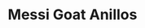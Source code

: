 ---
title: 'Messi Goat Anillos'
category: futbol
designSlug: messi-goat-anillos
image: '/products/idolos/messi-goat-anillos/principal.jpg'
imageHover: '/products/idolos/messi-goat-anillos/normal.jpg'
prendas: [
   {   
        title: 'Remera',
        slug: 'remera',          
        image: '/products/idolos/messi-goat-anillos/normal.jpg',
        price: 'remerasPrecio',
        talles: 'remerasTalles'
    },
    {
        title: 'Remera Oversize',
        slug: 'remera-oversize',
        image: '/products/idolos/messi-goat-anillos/oversize.jpg',
        price: 'oversizePrecio',
        talles: 'oversizeTalles'
    },
    {
        title: 'Musculosa M',
        slug: 'musculosa-mujer',
        image: '/products/idolos/messi-goat-anillos/musculosa.jpg',
        price: 'musculosaPrecio',
        talles: 'musculosasMujerTalles'
    },
     {
        title: 'Musculosa H',
        slug: 'musculoso',
        image: '/products/idolos/messi-goat-anillos/musculoso.jpg',
        price: 'musculosaPrecio',
        talles: 'musculosasHombreTalles'
    },
    {
        title: 'Pupera Oversize',
        slug: 'pupera-oversize',
        image: '/products/idolos/messi-goat-anillos/pupera.jpg',
        price: 'remerasPrecio',
        talles: 'oversizePuperasTalles'
    },

    {
         title: 'Buzo',
         slug: 'buzo',
         image: '/products/idolos/messi-goat-anillos/buzo.jpg',
         price: buzosPrecio,
        talles: 'BuzosTalles'
     },
]
---